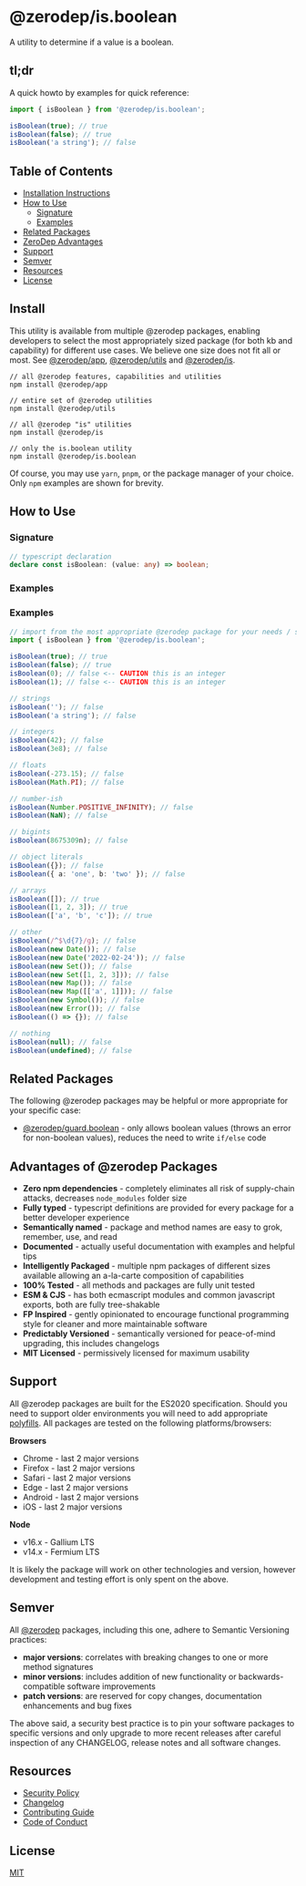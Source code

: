 # @zerodep/is.boolean

A utility to determine if a value is a boolean.

## tl;dr

A quick howto by examples for quick reference:

```typescript
import { isBoolean } from '@zerodep/is.boolean';

isBoolean(true); // true
isBoolean(false); // true
isBoolean('a string'); // false
```

## Table of Contents

- [Installation Instructions](#install)
- [How to Use](#how-to-use)
  - [Signature](#signature)
  - [Examples](#examples)
- [Related Packages](#related-packages)
- [ZeroDep Advantages](#advantages-of-zerodep-packages)
- [Support](#support)
- [Semver](#semver)
- [Resources](#resources)
- [License](#license)

## Install

This utility is available from multiple @zerodep packages, enabling developers to select the most appropriately sized package (for both kb and capability) for different use cases. We believe one size does not fit all or most. See [@zerodep/app](https://www.npmjs.com/package/@zerodep/app), [@zerodep/utils](https://www.npmjs.com/package/@zerodep/utils) and [@zerodep/is](https://www.npmjs.com/package/@zerodep/is).

```
// all @zerodep features, capabilities and utilities
npm install @zerodep/app

// entire set of @zerodep utilities
npm install @zerodep/utils

// all @zerodep "is" utilities
npm install @zerodep/is

// only the is.boolean utility
npm install @zerodep/is.boolean
```

Of course, you may use `yarn`, `pnpm`, or the package manager of your choice. Only `npm` examples are shown for brevity.

## How to Use

### Signature

```typescript
// typescript declaration
declare const isBoolean: (value: any) => boolean;
```

### Examples

### Examples

```typescript
// import from the most appropriate @zerodep package for your needs / specific use case (see the Install section above)
import { isBoolean } from '@zerodep/is.boolean';

isBoolean(true); // true
isBoolean(false); // true
isBoolean(0); // false <-- CAUTION this is an integer
isBoolean(1); // false <-- CAUTION this is an integer

// strings
isBoolean(''); // false
isBoolean('a string'); // false

// integers
isBoolean(42); // false
isBoolean(3e8); // false

// floats
isBoolean(-273.15); // false
isBoolean(Math.PI); // false

// number-ish
isBoolean(Number.POSITIVE_INFINITY); // false
isBoolean(NaN); // false

// bigints
isBoolean(8675309n); // false

// object literals
isBoolean({}); // false
isBoolean({ a: 'one', b: 'two' }); // false

// arrays
isBoolean([]); // true
isBoolean([1, 2, 3]); // true
isBoolean(['a', 'b', 'c']); // true

// other
isBoolean(/^$\d{7}/g); // false
isBoolean(new Date()); // false
isBoolean(new Date('2022-02-24')); // false
isBoolean(new Set()); // false
isBoolean(new Set([1, 2, 3])); // false
isBoolean(new Map()); // false
isBoolean(new Map([['a', 1]])); // false
isBoolean(new Symbol()); // false
isBoolean(new Error()); // false
isBoolean(() => {}); // false

// nothing
isBoolean(null); // false
isBoolean(undefined); // false
```

## Related Packages

The following @zerodep packages may be helpful or more appropriate for your specific case:

- [@zerodep/guard.boolean](https://www.npmjs.com/package/@zerodep/guard.boolean) - only allows boolean values (throws an error for non-boolean values), reduces the need to write `if/else` code

## Advantages of @zerodep Packages

- **Zero npm dependencies** - completely eliminates all risk of supply-chain attacks, decreases `node_modules` folder size
- **Fully typed** - typescript definitions are provided for every package for a better developer experience
- **Semantically named** - package and method names are easy to grok, remember, use, and read
- **Documented** - actually useful documentation with examples and helpful tips
- **Intelligently Packaged** - multiple npm packages of different sizes available allowing an a-la-carte composition of capabilities
- **100% Tested** - all methods and packages are fully unit tested
- **ESM & CJS** - has both ecmascript modules and common javascript exports, both are fully tree-shakable
- **FP Inspired** - gently opinionated to encourage functional programming style for cleaner and more maintainable software
- **Predictably Versioned** - semantically versioned for peace-of-mind upgrading, this includes changelogs
- **MIT Licensed** - permissively licensed for maximum usability

## Support

All @zerodep packages are built for the ES2020 specification. Should you need to support older environments you will need to add appropriate [polyfills](https://developer.mozilla.org/en-US/docs/Glossary/Polyfill). All packages are tested on the following platforms/browsers:

**Browsers**

- Chrome - last 2 major versions
- Firefox - last 2 major versions
- Safari - last 2 major versions
- Edge - last 2 major versions
- Android - last 2 major versions
- iOS - last 2 major versions

**Node**

- v16.x - Gallium LTS
- v14.x - Fermium LTS

It is likely the package will work on other technologies and version, however development and testing effort is only spent on the above.

## Semver

All [@zerodep](https://github.com/cdepage/zerodep) packages, including this one, adhere to Semantic Versioning practices:

- **major versions**: correlates with breaking changes to one or more method signatures
- **minor versions**: includes addition of new functionality or backwards-compatible software improvements
- **patch versions**: are reserved for copy changes, documentation enhancements and bug fixes

The above said, a security best practice is to pin your software packages to specific versions and only upgrade to more recent releases after careful inspection of any CHANGELOG, release notes and all software changes.

## Resources

- [Security Policy](https://github.com/cdepage/zerodep/blob/main/SECURITY.md)
- [Changelog](https://github.com/cdepage/zerodep/blob/main/packages/is/is.boolean/CHANGELOG.md)
- [Contributing Guide](https://github.com/cdepage/zerodep/blob/main/CONTRIBUTING.md)
- [Code of Conduct](https://github.com/cdepage/zerodep/blob/main/CODE_OF_CONDUCT.md)

## License

[MIT](https://github.com/cdepage/zerodep/blob/main/LICENSE)
